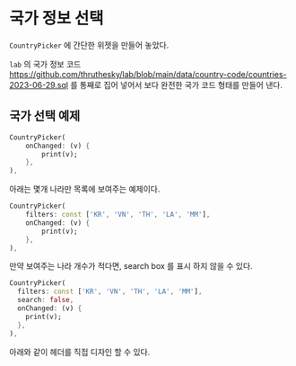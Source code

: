 # 국가 정보 선택

`CountryPicker` 에 간단한 위젯을 만들어 놓았다.

`lab` 의 국가 정보 코드 https://github.com/thruthesky/lab/blob/main/data/country-code/countries-2023-06-29.sql 를 통째로 집어 넣어서 보다 완전한 국가 코드 형태를 만들어 낸다.





## 국가 선택 예제

```dart
CountryPicker(
    onChanged: (v) {
        print(v);
    },
),
```


아래는 몇개 나라만 목록에 보여주는 예제이다.

```dart
CountryPicker(
    filters: const ['KR', 'VN', 'TH', 'LA', 'MM'],
    onChanged: (v) {
        print(v);
    },
),
```

만약 보여주는 나라 개수가 적다면, search box 를 표시 하지 않을 수 있다.

```dart
CountryPicker(
  filters: const ['KR', 'VN', 'TH', 'LA', 'MM'],
  search: false,
  onChanged: (v) {
    print(v);
  },
),
```

아래와 같이 헤더를 직접 디자인 할 수 있다.
